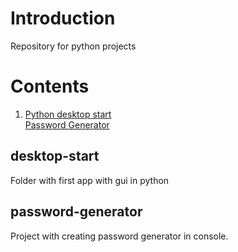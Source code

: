 # Introduction
Repository for python projects 

# Contents
1. [Python desktop start](#desktop-start) </br>
[Password Generator](#password-generator)

## desktop-start
Folder with first app with gui in python

## password-generator
Project with creating password generator in console.
